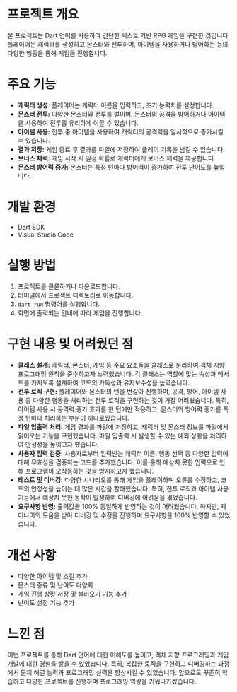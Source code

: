 # 프로젝트 개요

본 프로젝트는 Dart 언어를 사용하여 간단한 텍스트 기반 RPG 게임을 구현한 것입니다. 플레이어는 캐릭터를 생성하고 몬스터와 전투하며, 아이템을 사용하거나 방어하는 등의 다양한 행동을 통해 게임을 진행합니다.

# 주요 기능

* **캐릭터 생성:** 플레이어는 캐릭터 이름을 입력하고, 초기 능력치를 설정합니다.
* **몬스터 전투:** 다양한 몬스터와 전투를 벌이며, 몬스터의 공격을 방어하거나 아이템을 사용하여 전투를 유리하게 이끌 수 있습니다.
* **아이템 사용:** 전투 중 아이템을 사용하여 캐릭터의 공격력을 일시적으로 증가시킬 수 있습니다.
* **결과 저장:** 게임 종료 후 결과를 파일에 저장하여 플레이 기록을 남길 수 있습니다.
* **보너스 체력:** 게임 시작 시 일정 확률로 캐릭터에게 보너스 체력을 제공합니다.
* **몬스터 방어력 증가:** 몬스터는 특정 턴마다 방어력이 증가하여 전투 난이도를 높입니다.

# 개발 환경

* Dart SDK
* Visual Studio Code 

# 실행 방법

1.  프로젝트를 클론하거나 다운로드합니다.
2.  터미널에서 프로젝트 디렉토리로 이동합니다.
3.  `dart run` 명령어를 실행합니다.
4.  화면에 출력되는 안내에 따라 게임을 진행합니다.

# 구현 내용 및 어려웠던 점

* **클래스 설계:** 캐릭터, 몬스터, 게임 등 주요 요소들을 클래스로 분리하여 객체 지향 프로그래밍 원칙을 준수하고자 노력했습니다. 각 클래스는 역할에 맞는 속성과 메서드를 가지도록 설계하여 코드의 가독성과 유지보수성을 높였습니다.
* **전투 로직 구현:** 플레이어와 몬스터의 턴을 번갈아 진행하며, 공격, 방어, 아이템 사용 등 다양한 행동을 처리하는 전투 로직을 구현하는 것이 가장 어려웠습니다. 특히, 아이템 사용 시 공격력 증가 효과를 한 턴에만 적용하고, 몬스터의 방어력 증가를 특정 턴마다 처리하는 부분이 까다로웠습니다.
* **파일 입출력 처리:** 게임 결과를 파일에 저장하고, 캐릭터 및 몬스터 정보를 파일에서 읽어오는 기능을 구현했습니다. 파일 입출력 시 발생할 수 있는 예외 상황을 처리하여 안정성을 높이고자 했습니다.
* **사용자 입력 검증:** 사용자로부터 입력받는 캐릭터 이름, 행동 선택 등 다양한 입력에 대해 유효성을 검증하는 코드를 추가했습니다. 이를 통해 예상치 못한 입력으로 인해 프로그램이 오작동하는 것을 방지하고자 했습니다.
* **테스트 및 디버깅:** 다양한 시나리오를 통해 게임을 플레이하며 오류를 수정하고, 코드의 안정성을 높이는 데 많은 시간을 할애했습니다. 특히, 전투 로직과 아이템 사용 기능에서 예상치 못한 동작이 발생하여 디버깅에 어려움을 겪었습니다.
* **요구사항 반영:** 출력값을 100% 동일하게 반영하는 것이 어려웠습니다. 하지만, 제미나이의 도움을 받아 디버깅 및 수정을 진행하며 요구사항을 100% 반영할 수 있었습니다.

# 개선 사항

* 다양한 아이템 및 스킬 추가
* 몬스터 종류 및 난이도 다양화
* 게임 진행 상황 저장 및 불러오기 기능 추가
* 난이도 설정 기능 추가

# 느낀 점

이번 프로젝트를 통해 Dart 언어에 대한 이해도를 높이고, 객체 지향 프로그래밍과 게임 개발에 대한 경험을 쌓을 수 있었습니다. 
특히, 복잡한 로직을 구현하고 디버깅하는 과정에서 문제 해결 능력과 프로그래밍 실력을 향상시킬 수 있었습니다. 앞으로도 꾸준히 학습하고 다양한 프로젝트를 진행하며 프로그래밍 역량을 키워나가겠습니다.
